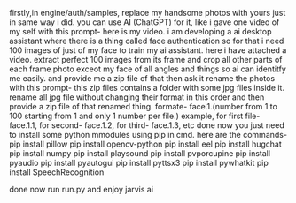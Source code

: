 firstly,in engine/auth/samples, replace my handsome photos with yours just in same way i did. you can use AI (ChatGPT) for it, like i gave one video of my self with this prompt- here is my video. i am developing a ai desktop assistant where there is a thing called face authentication so for that i need 100 images of just of my face to train my ai assistant. here i have attached a video. extract perfect 100 images from its frame and crop all other parts of each frame photo exceot my face of all angles and things so ai can identitfy me easily. and provide me a zip file of that
then ask it rename the photos with this prompt- this zip files contains a folder with some jpg files inside it. rename all jpg file without changing their format in this order and then provide a zip file of that renamed thing. formate- face.1.(number from 1 to 100 starting from 1 and only 1 number per file.) example, for first file- face.1.1, for second- face.1.2, for third- face.1.3, etc
done now you just need to install some python mmodules using pip in cmd. here are the commands-
pip install pillow
pip install opencv-python
pip install eel
pip install hugchat
pip install numpy
pip install playsound
pip install pvporcupine
pip install pyaudio
pip install pyautogui
pip install pyttsx3
pip install pywhatkit
pip install SpeechRecognition


done now run run.py and enjoy jarvis ai
